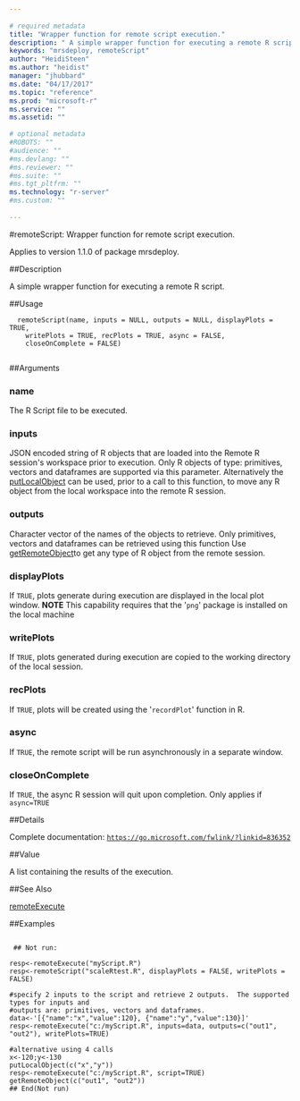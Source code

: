 ```yaml
--- 
 
# required metadata 
title: "Wrapper function for remote script execution." 
description: " A simple wrapper function for executing a remote R script. " 
keywords: "mrsdeploy, remoteScript" 
author: "HeidiSteen"
ms.author: "heidist" 
manager: "jhubbard" 
ms.date: "04/17/2017" 
ms.topic: "reference" 
ms.prod: "microsoft-r" 
ms.service: "" 
ms.assetid: "" 
 
# optional metadata 
#ROBOTS: "" 
#audience: "" 
#ms.devlang: "" 
#ms.reviewer: "" 
#ms.suite: "" 
#ms.tgt_pltfrm: "" 
ms.technology: "r-server" 
#ms.custom: "" 
 
--- 
```

 
 
 
 
 #remoteScript: Wrapper function for remote script execution.

 Applies to version 1.1.0 of package mrsdeploy.
 
 ##Description
 
A simple wrapper function for executing a remote R script.
 
 
 ##Usage

```   
  remoteScript(name, inputs = NULL, outputs = NULL, displayPlots = TRUE,
    writePlots = TRUE, recPlots = TRUE, async = FALSE,
    closeOnComplete = FALSE)
 
```
 
 ##Arguments

   
  
 ### name
 The R Script file to be executed. 
  
  
  
 ### inputs
 JSON encoded string of R objects that are loaded into the Remote R session's workspace prior to execution.  Only R objects of type: primitives, vectors and dataframes are supported via this parameter.  Alternatively the [putLocalObject](putlocalobject.md) can be used, prior to a call to this function, to move any R object from the local workspace into the  remote R session. 
  
  
  
 ### outputs
 Character vector of the names of the objects to retrieve.  Only primitives, vectors and dataframes can be retrieved using this function  Use [getRemoteObject](getremoteobject.md)to get any type of R object from the remote session. 
  
  
  
 ### displayPlots
 If `TRUE`, plots generate during execution are displayed in the local plot window. **NOTE** This capability requires that the '`png`' package is installed on the local machine 
  
  
  
 ### writePlots
 If `TRUE`, plots generated during execution are copied to the working directory of the local session. 
  
  
  
 ### recPlots
 If `TRUE`, plots will be created using the '`recordPlot`' function in R. 
  
  
  
 ### async
 If `TRUE`, the remote script will be run asynchronously in a separate window. 
  
  
  
 ### closeOnComplete
 If `TRUE`, the async R session will quit upon completion. Only applies if `async=TRUE` 
  
 
 
 ##Details
 
Complete documentation: [`https://go.microsoft.com/fwlink/?linkid=836352`](https://go.microsoft.com/fwlink/?linkid=836352)

 
 
 ##Value
 
A list containing the results of the execution.
 
 ##See Also
 
[remoteExecute](remoteexecute.md)
   
 ##Examples

 ```
   
  ## Not run:
 
resp<-remoteExecute("myScript.R")
resp<-remoteScript("scaleRtest.R", displayPlots = FALSE, writePlots = FALSE)
 
#specify 2 inputs to the script and retrieve 2 outputs.  The supported types for inputs and 
#outputs are: primitives, vectors and dataframes.
data<-'[{"name":"x","value":120}, {"name":"y","value":130}]'
resp<-remoteExecute("c:/myScript.R", inputs=data, outputs=c("out1", "out2"), writePlots=TRUE)

#alternative using 4 calls
x<-120;y<-130
putLocalObject(c("x","y"))
resp<-remoteExecute("c:/myScript.R", script=TRUE)
getRemoteObject(c("out1", "out2"))
 ## End(Not run) 
  
 
```
 
 
